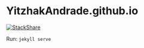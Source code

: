 # YitzhakAndrade.github.io
[![StackShare](https://img.shields.io/badge/tech-stack-0690fa.svg?style=flat)](https://stackshare.io/YitzhakAndrade/my-stack)

Run: `jekyll serve`
